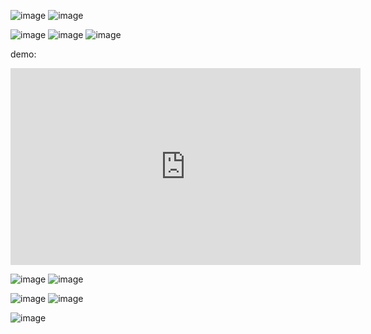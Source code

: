 ![image](https://github.com/user-attachments/assets/5e206e78-85a3-49db-806e-5840ab1aa272)
![image](https://github.com/user-attachments/assets/970d2f20-0a9f-4abe-bde9-9b36b1ca7313)


![image](https://github.com/user-attachments/assets/94e1d39d-0a06-44d4-afa7-c3ec1efa5b49)
![image](https://github.com/user-attachments/assets/7db729e7-0540-44b8-8ef1-eaa9ff217929)
![image](https://github.com/user-attachments/assets/a88060f3-4624-4126-bdd3-ade0fdea4a93)

demo:
<iframe width="560" height="315" src="https://www.youtube.com/watch?v=_bYHp92dp4Y" frameborder="0" allow="accelerometer; autoplay; encrypted-media; gyroscope; picture-in-picture" allowfullscreen></iframe>

![image](https://github.com/user-attachments/assets/7ac0ccc5-b549-42ec-8a20-0910b4923413)
![image](https://github.com/user-attachments/assets/e8dfe9e7-97f2-4ab6-880f-1b2c801f98c9)

![image](https://github.com/user-attachments/assets/d9ca79ae-1bc5-4bad-9673-6f9a1e090e51)
![image](https://github.com/user-attachments/assets/2202f1dd-ab9b-4d2c-8cb3-de6734069a17)



![image](https://github.com/user-attachments/assets/9c887a26-f53c-48fd-98b9-6abe186b47da)






